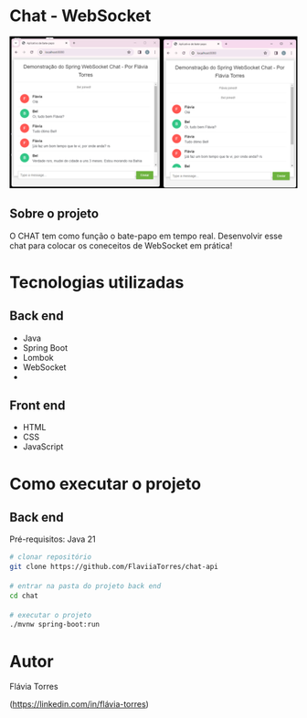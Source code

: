 # Chat - WebSocket

![Logo of the project](https://github.com/FlaviiaTorres/chat-api/blob/master/chat/src/main/resources/static/imagem/tela-chat.png)

## Sobre o projeto
O CHAT tem como função o bate-papo em tempo real.
Desenvolvir esse chat para colocar os coneceitos de WebSocket em prática!

# Tecnologias utilizadas
## Back end
- Java
- Spring Boot
- Lombok
- WebSocket
- 
## Front end
- HTML
- CSS
- JavaScript

# Como executar o projeto

## Back end
Pré-requisitos: Java 21

```bash
# clonar repositório
git clone https://github.com/FlaviiaTorres/chat-api

# entrar na pasta do projeto back end
cd chat

# executar o projeto
./mvnw spring-boot:run
```

# Autor

Flávia Torres

(https://linkedin.com/in/flávia-torres)
